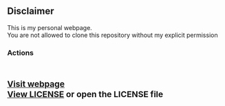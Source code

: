 ## Disclaimer
This is my personal webpage.<br>You are not allowed to clone this repository without my explicit permission

<b><h3>Actions<h3/><b/>
<br>[Visit webpage](https://andronikos.dev)
<br>[View LICENSE](https://github.com/AndronikosGl/MyPwp/blob/main/LICENSE) or open the LICENSE file
